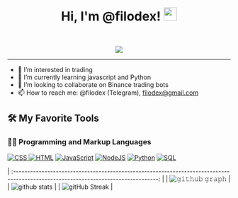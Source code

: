 <h1 align="center">
Hi, I'm @filodex!
  <img src="https://media.giphy.com/media/hvRJCLFzcasrR4ia7z/giphy.gif" width="30"></h1>
<br/>
<p align="center"><img src="https://readme-typing-svg.herokuapp.com/?lines=Javascript+%26+Python+Programmer;Trader%2C+Freelancer;&center=true&width=480&height=45">
</p>     




-------------------------
- 👀 I’m interested in trading
- 🌱 I’m currently learning javascript and Python
- 💞️ I’m looking to collaborate on Binance trading bots
- 📫 How to reach me: @filodex (Telegram), filodex@gmail.com

## 🛠️ My Favorite Tools
### 👨‍💻 Programming and Markup Languages

<p>
    <a href="#"><img alt="CSS" src="https://img.shields.io/badge/CSS%20-%231572B6.svg?logo=css3&logoColor=white">
    <a href="#"><img alt="HTML" src="https://img.shields.io/badge/HTML%20-%23E34F26.svg?logo=html5&logoColor=white"></a>
    <a href="#"><img alt="JavaScript" src="https://img.shields.io/badge/JavaScript%20-%23F7DF1E.svg?logo=javascript&logoColor=black"></a>
    <a href="#"><img alt="NodeJS" src="https://img.shields.io/badge/Node.js%20-%2343853D.svg?logo=node.js&logoColor=white"></a>
    <a href="#"><img alt="Python" src="https://img.shields.io/badge/Python%20-%2314354C.svg?logo=python&logoColor=white"></a>
    <a href="#"><img alt="SQL" src="https://img.shields.io/badge/SQL%20-%23025E8C.svg?logo=amazon-dynamodb&logoColor=white"></a>
</p>

  
  


| :---------------------------------------------------------------------------------------------------------------------------------: |
| ![𝚐𝚒𝚝𝚑𝚞𝚋 𝚐𝚛𝚊𝚙𝚑](https://activity-graph.herokuapp.com/graph?username=filodex&theme=react-dark&hide_border=true&area=true) |
|        ![github stats](https://github-readme-stats.vercel.app/api?username=filodex&show_icons=true&theme=algolia)        |
|              ![gitHub Streak](https://github-readme-streak-stats.herokuapp.com/?user=filodex&theme=algolia)              |

                                                                                                                                                                   
